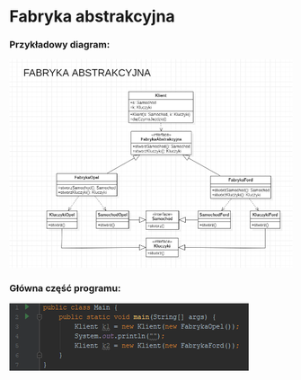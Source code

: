 # Fabryka abstrakcyjna

### Przykładowy diagram:
<p align="center">
 <img src="https://github.com/JakubMakaruk/23-DAYS-CHALLANGE-WZORCOWY/blob/master/Fabryka%20abstrakcyjna/zdj/diagram.png" alt="zdj">
</p>

### Główna część programu:
<p align="left">
 <img src="https://github.com/JakubMakaruk/23-DAYS-CHALLANGE-WZORCOWY/blob/master/Fabryka%20abstrakcyjna/zdj/main1.png" alt="zdj">
</p>
